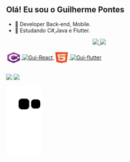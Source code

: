 ## Olá! Eu sou o Guilherme Pontes


- 🔭 Developer Back-end, Mobile.
- 🌱 Estudando C#,Java e Flutter.
<div align="center">
  <a href="https://github.com/GuihPontes">
  <img height="180em" src="https://github-readme-stats.vercel.app/api?username=GuihPontes&show_icons=true&theme=dark&include_all_commits=true&count_private=true"/>
  <img height="180em" src="https://github-readme-stats.vercel.app/api/top-langs/?username=GuihPontes&layout=compact&langs_count=7&theme=dark"/>
</div>
  
<div style="display: inline_block"><br>
  <img align="center" alt="Gui-Csharp" height="30" width="40" src="https://raw.githubusercontent.com/devicons/devicon/master/icons/csharp/csharp-original.svg">
 
  <img align="center" alt="Gui-React" height="30" width="40" src="https://download.logo.wine/logo/Swift_(programming_language)/Swift_(programming_language)-Logo.wine.png">
  <img align="center" alt="Gui-HTML" height="30" width="40" src="https://raw.githubusercontent.com/devicons/devicon/master/icons/html5/html5-original.svg">
  <img align="center" alt="Gui-flutter" height="30" width="60" src="https://upload.wikimedia.org/wikipedia/commons/thumb/4/44/Google-flutter-logo.svg/2560px-Google-flutter-logo.svg.png">
 
</div>
  
  
   ##
 
<div> 
  <a href = "mailto:gulherme-pontes2015@hotmail.com"><img src="https://img.shields.io/badge/-Gmail-%23333?style=for-the-badge&logo=gmail&logoColor=white" target="_blank"></a>
  <a href="https://www.linkedin.com/in/guilherme-pontes/" target="_blank"><img src="https://img.shields.io/badge/-LinkedIn-%230077B5?style=for-the-badge&logo=linkedin&logoColor=white" target="_blank"></a> 
 
 ![Snake animation](https://github.com/GuihPontes/GuihPontes/blob/output/github-contribution-grid-snake.svg) 
 
</div>
